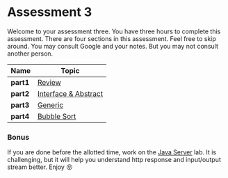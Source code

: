 # Assessment 3
Welcome to your assessment three. You have three hours to complete this assessment. There are four sections in this assessment. Feel free to skip around. You may consult Google and your notes. But you may not consult another person.

| Name | Topic |
| ----------- | ------------ |
| **part1**       |   [Review](README-Part1.md) |
| **part2**       |   [Interface & Abstract](README-Part2.md) |
| **part3**       |   [Generic](README-Part3.md) |
| **part4**       |   [Bubble Sort](README-Part4.md) |

### Bonus
If you are done before the allotted time, work on the [Java Server](https://git.zipcode.rocks/nhu313/Bonus-Java-Server) lab. It is challenging, but it will help you understand http response and input/output stream better. Enjoy 😝